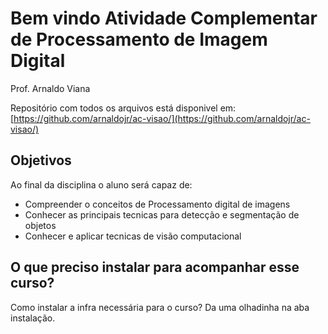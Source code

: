 # Bem vindo Atividade Complementar de Processamento de Imagem Digital

Prof. Arnaldo Viana

Repositório com todos os arquivos está disponivel em: [https://github.com/arnaldojr/ac-visao/](https://github.com/arnaldojr/ac-visao/)

## Objetivos

Ao final da disciplina o aluno será capaz de:

- Compreender o conceitos de Processamento digital de imagens 
- Conhecer as principais tecnicas para detecção e segmentação de objetos
- Conhecer e aplicar tecnicas de visão computacional


## O que preciso instalar para acompanhar esse curso?

Como instalar a infra necessária para o curso? Da uma olhadinha na aba instalação.

